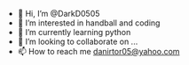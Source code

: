 - 👋 Hi, I’m @DarkD0505
- 👀 I’m interested in handball and coding
- 🌱 I’m currently learning python
- 💞️ I’m looking to collaborate on ...
- 📫 How to reach me danirtor05@yahoo.com

<!---
DarkD0505/DarkD0505 is a ✨ special ✨ repository because its `README.md` (this file) appears on your GitHub profile.
You can click the Preview link to take a look at your changes.
--->
